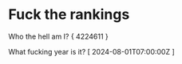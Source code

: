 # Fuck the rankings

Who the hell am I?
{ 4224611 }

What fucking year is it?
[ 2024-08-01T07:00:00Z ]
